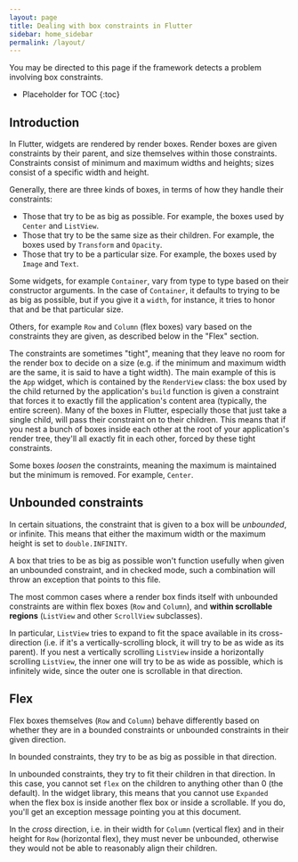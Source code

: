 ```yaml
---
layout: page
title: Dealing with box constraints in Flutter
sidebar: home_sidebar
permalink: /layout/
---
```


You may be directed to this page if the framework detects a problem
involving box constraints.

* Placeholder for TOC
{:toc}

## Introduction

In Flutter, widgets are rendered by render boxes. Render boxes are given
constraints by their parent, and size themselves within those
constraints. Constraints consist of minimum and maximum widths and
heights; sizes consist of a specific width and height.

Generally, there are three kinds of boxes, in terms of how they handle
their constraints:

- Those that try to be as big as possible.
  For example, the boxes used by `Center` and `ListView`.
- Those that try to be the same size as their children.
  For example, the boxes used by `Transform` and `Opacity`.
- Those that try to be a particular size.
  For example, the boxes used by `Image` and `Text`.

Some widgets, for example `Container`, vary from type to type based on
their constructor arguments. In the case of `Container`, it defaults
to trying to be as big as possible, but if you give it a `width`, for
instance, it tries to honor that and be that particular size.

Others, for example `Row` and `Column` (flex boxes) vary based on the
constraints they are given, as described below in the "Flex" section.

The constraints are sometimes "tight", meaning that they leave no room
for the render box to decide on a size (e.g. if the minimum and
maximum width are the same, it is said to have a tight width). The
main example of this is the `App` widget, which is contained by the
`RenderView` class: the box used by the child returned by the
application's `build` function is given a constraint that forces it to
exactly fill the application's content area (typically, the entire
screen). Many of the boxes in Flutter, especially those that just take a
single child, will pass their constraint on to their children. This
means that if you nest a bunch of boxes inside each other at the root
of your application's render tree, they'll all exactly fit in each
other, forced by these tight constraints.

Some boxes _loosen_ the constraints, meaning the maximum is maintained
but the minimum is removed. For example, `Center`.

Unbounded constraints
---------------------

In certain situations, the constraint that is given to a box will be
_unbounded_, or infinite. This means that either the maximum width or
the maximum height is set to `double.INFINITY`.

A box that tries to be as big as possible won't function usefully when
given an unbounded constraint, and in checked mode, such a combination
will throw an exception that points to this file.

The most common cases where a render box finds itself with unbounded
constraints are within flex boxes (`Row` and `Column`), and **within
scrollable regions** (`ListView` and other `ScrollView` subclasses).

In particular, `ListView` tries to expand to fit the space available
in its cross-direction (i.e. if it's a vertically-scrolling block, it
will try to be as wide as its parent). If you nest a vertically
scrolling `ListView` inside a horizontally scrolling `ListView`, the
inner one will try to be as wide as possible, which is infinitely
wide, since the outer one is scrollable in that direction.

Flex
----

Flex boxes themselves (`Row` and `Column`) behave differently based on
whether they are in a bounded constraints or unbounded constraints in
their given direction.

In bounded constraints, they try to be as big as possible in that
direction.

In unbounded constraints, they try to fit their children in that
direction. In this case, you cannot set `flex` on the children to
anything other than 0 (the default). In the widget library, this
means that you cannot use `Expanded` when the flex box is inside
another flex box or inside a scrollable. If you do, you'll get an
exception message pointing you at this document.

In the _cross_ direction, i.e. in their width for `Column` (vertical
flex) and in their height for `Row` (horizontal flex), they must never
be unbounded, otherwise they would not be able to reasonably align
their children.
